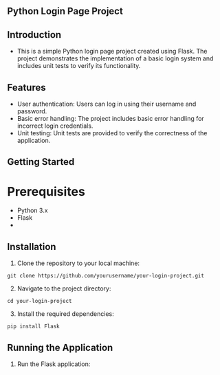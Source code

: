 ## Python Login Page Project

## Introduction
- This is a simple Python login page project created using Flask. The project demonstrates the implementation of a basic login system and includes unit tests to verify its functionality.

## Features
- User authentication: Users can log in using their username and password.
- Basic error handling: The project includes basic error handling for incorrect login credentials.
- Unit testing: Unit tests are provided to verify the correctness of the application.

## Getting Started
# Prerequisites

- Python 3.x
- Flask
- 
## Installation
1. Clone the repository to your local machine:
```
git clone https://github.com/yourusername/your-login-project.git
```
2. Navigate to the project directory:
```
cd your-login-project
```
3. Install the required dependencies:
```
pip install Flask
```
## Running the Application
1. Run the Flask application:
